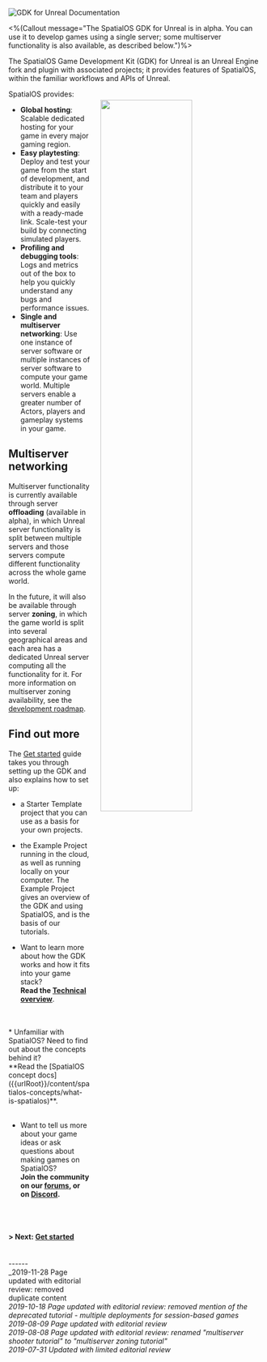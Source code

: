 ![GDK for Unreal Documentation]({{assetRoot}}assets/spatialos-gdkforunreal-header.png)

<%(Callout  message="The SpatialOS GDK for Unreal is in alpha. You can use it to develop games using a single server; some multiserver functionality is also available, as described below.")%>

The SpatialOS Game Development Kit (GDK) for Unreal is an Unreal Engine fork and plugin with associated projects; it provides features of SpatialOS, within the familiar workflows and APIs of Unreal. 

<img src="{{assetRoot}}assets/unrealgdk-headline-image.png" style=" float: right; margin: 0; display: block; width: 60%; padding: 20px 20px"/>

SpatialOS provides:<br/>

* **Global hosting**: Scalable dedicated hosting for your game in every major gaming region.<br/>
* **Easy playtesting**: Deploy and test your game from the start of development, and distribute it to your team and players quickly and easily with a ready-made link. Scale-test your build by connecting simulated players.<br/>
* **Profiling and debugging tools**: Logs and metrics out of the box to help you quickly understand any bugs and performance issues.
* **Single and multiserver networking**: Use one instance of server software or multiple instances of server software to compute your game world. Multiple servers enable a greater number of Actors, players and gameplay systems in your game.</br>



## Multiserver networking

Multiserver functionality is currently available through server **offloading** (available in alpha), in which Unreal server functionality is split between multiple servers and those servers compute different functionality across the whole game world.

In the future, it will also be available through server **zoning**, in which the game world is split into several geographical areas and each area has a dedicated Unreal server computing all the functionality for it. For more information on multiserver zoning availability, see the [development roadmap](https://github.com/spatialos/UnrealGDK/projects/1).

## Find out more

The [Get started]({{urlRoot}}/content/get-started/introduction) guide takes you through setting up the GDK and also explains how to set up:

* a Starter Template project that you can use as a basis for your own projects.
* the Example Project running in the cloud, as well as running locally on your computer. The Example Project gives an overview of the GDK and using SpatialOS, and is the basis of our tutorials.

* Want to learn more about how the GDK works and how it fits into your game stack? 
<br/>**Read the [Technical overview]({{urlRoot}}/content/technical-overview/gdk-principles)**. 
<br/>
<br/>
* Unfamiliar with SpatialOS? Need to  find out about the concepts behind it?
<br/> **Read the [SpatialOS concept docs]({{urlRoot}}/content/spatialos-concepts/what-is-spatialos)**.
<br/>
<br/>

* Want to tell us more about your game ideas or ask questions about making games on SpatialOS?<br/>
**Join the community on our <a href="https://forums.improbable.io" data-track-link="Join Forums Clicked|product=Docs" target="_blank">forums</a>, or on <a href="https://discordapp.com/invite/vAT7RSU" data-track-link="Join Discord Clicked|product=Docs|platform=Win|label=Win" target="_blank">Discord</a>.**
<br/>
<br/>

#### **> Next:** [Get started]({{urlRoot}}/content/get-started/introduction.md)

</br>------</br>
_2019-11-28 Page updated with editorial review: removed duplicate content</br>
_2019-10-18 Page updated with editorial review: removed mention of the deprecated tutorial - multiple deployments for session-based games_</br>
_2019-08-09 Page updated with editorial review_</br>
_2019-08-08 Page updated with editorial review: renamed "multiserver shooter tutorial" to "multiserver zoning tutorial"_ </br>
_2019-07-31 Updated with limited editorial review_

